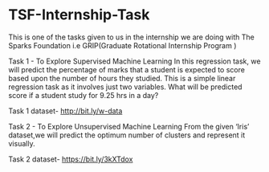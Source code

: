 # TSF-Internship-Task
This is one of the tasks given to us in the internship we are doing with The Sparks Foundation i.e GRIP(Graduate Rotational Internship Program ) 

Task 1 - To Explore Supervised Machine Learning In this regression task, we will predict the percentage of marks that a student is expected to score based upon the number of hours they studied. This is a simple linear regression task as it involves just two variables. What will be predicted score if a student study for 9.25 hrs in a day?

Task 1 dataset- http://bit.ly/w-data

Task 2 - To Explore Unsupervised Machine Learning From the given ‘Iris’ dataset,we will predict the optimum number of clusters and represent it visually.

Task 2 dataset- https://bit.ly/3kXTdox

